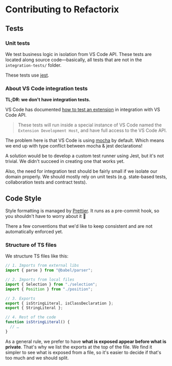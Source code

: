 # Contributing to Refactorix

## Tests

### Unit tests

We test business logic in isolation from VS Code API. These tests are located along source code—basically, all tests that are not in the `integration-tests/` folder.

These tests use [jest][jest].

### About VS Code integration tests

**TL;DR: we don't have integration tests.**

VS Code has documented [how to test an extension][testing-extension] in integration with VS Code API.

> These tests will run inside a special instance of VS Code named the `Extension Development Host`, and have full access to the VS Code API.

The problem here is that VS Code is using [mocha][mocha] by default. Which means we end up with type conflict between mocha & jest declarations!

A solution would be to develop a custom test runner using Jest, but it's not trivial. We didn't succeed in creating one that works yet.

Also, the need for integration test should be fairly small if we isolate our domain properly. We should mostly rely on unit tests (e.g. state-based tests, collaboration tests and contract tests).

## Code Style

Style formatting is managed by [Prettier][prettier]. It runs as a pre-commit hook, so you shouldn't have to worry about it 👐

There a few conventions that we'd like to keep consistent and are not automatically enforced yet.

### Structure of TS files

We structure TS files like this:

```ts
// 1. Imports from external libs
import { parse } from "@babel/parser";

// 2. Imports from local files
import { Selection } from "./selection";
import { Position } from "./position";

// 3. Exports
export { isStringLiteral, isClassDeclaration };
export { StringLiteral };

// 4. Rest of the code
function isStringLiteral() {
  // …
}
```

As a general rule, we prefer to have **what is exposed appear before what is private**. That's why we list the exports at the top of the file. We find it simpler to see what is exposed from a file, so it's easier to decide if that's too much and we should split.

[testing-extension]: https://code.visualstudio.com/api/working-with-extensions/testing-extension
[mocha]: https://mochajs.org/
[jest]: https://jestjs.io/
[prettier]: https://prettier.io

